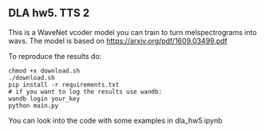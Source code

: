 ## DLA hw5. TTS 2

This is a WaveNet vcoder model you can train to turn melspectrograms into wavs.
The model is based on https://arxiv.org/pdf/1609.03499.pdf

To reproduce the results do:
```
chmod +x download.sh
./download.sh
pip install -r requirements.txt
# if you want to log the results use wandb:
wandb login your_key
python main.py
```

You can look into the code with some examples in dla_hw5.ipynb
